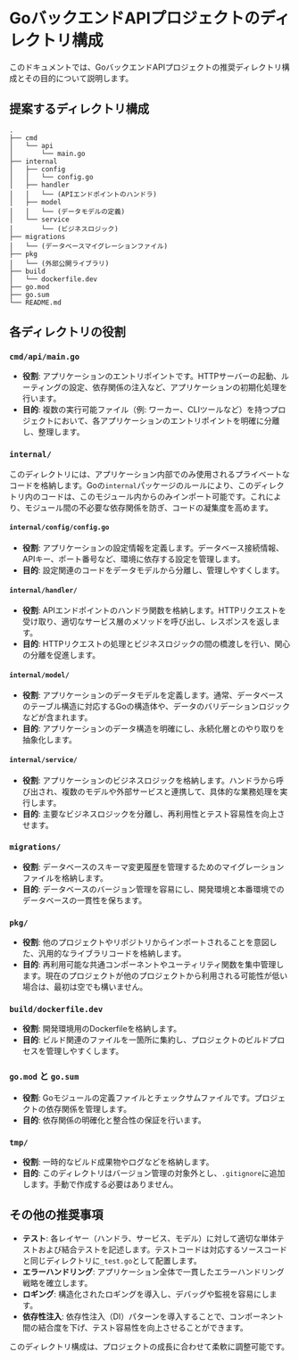# GoバックエンドAPIプロジェクトのディレクトリ構成

このドキュメントでは、GoバックエンドAPIプロジェクトの推奨ディレクトリ構成とその目的について説明します。

## 提案するディレクトリ構成

```
.
├── cmd
│   └── api
│       └── main.go
├── internal
│   ├── config
│   │   └── config.go
│   ├── handler
│   │   └── (APIエンドポイントのハンドラ)
│   ├── model
│   │   └── (データモデルの定義)
│   └── service
│       └── (ビジネスロジック)
├── migrations
│   └── (データベースマイグレーションファイル)
├── pkg
│   └── (外部公開ライブラリ)
├── build
│   └── dockerfile.dev
├── go.mod
├── go.sum
└── README.md
```

## 各ディレクトリの役割

### `cmd/api/main.go`

-   **役割**: アプリケーションのエントリポイントです。HTTPサーバーの起動、ルーティングの設定、依存関係の注入など、アプリケーションの初期化処理を行います。
-   **目的**: 複数の実行可能ファイル（例: ワーカー、CLIツールなど）を持つプロジェクトにおいて、各アプリケーションのエントリポイントを明確に分離し、整理します。

### `internal/`

このディレクトリには、アプリケーション内部でのみ使用されるプライベートなコードを格納します。Goの`internal`パッケージのルールにより、このディレクトリ内のコードは、このモジュール内からのみインポート可能です。これにより、モジュール間の不必要な依存関係を防ぎ、コードの凝集度を高めます。

#### `internal/config/config.go`

-   **役割**: アプリケーションの設定情報を定義します。データベース接続情報、APIキー、ポート番号など、環境に依存する設定を管理します。
-   **目的**: 設定関連のコードをデータモデルから分離し、管理しやすくします。

#### `internal/handler/`

-   **役割**: APIエンドポイントのハンドラ関数を格納します。HTTPリクエストを受け取り、適切なサービス層のメソッドを呼び出し、レスポンスを返します。
-   **目的**: HTTPリクエストの処理とビジネスロジックの間の橋渡しを行い、関心の分離を促進します。

#### `internal/model/`

-   **役割**: アプリケーションのデータモデルを定義します。通常、データベースのテーブル構造に対応するGoの構造体や、データのバリデーションロジックなどが含まれます。
-   **目的**: アプリケーションのデータ構造を明確にし、永続化層とのやり取りを抽象化します。

#### `internal/service/`

-   **役割**: アプリケーションのビジネスロジックを格納します。ハンドラから呼び出され、複数のモデルや外部サービスと連携して、具体的な業務処理を実行します。
-   **目的**: 主要なビジネスロジックを分離し、再利用性とテスト容易性を向上させます。

### `migrations/`

-   **役割**: データベースのスキーマ変更履歴を管理するためのマイグレーションファイルを格納します。
-   **目的**: データベースのバージョン管理を容易にし、開発環境と本番環境でのデータベースの一貫性を保ちます。

### `pkg/`

-   **役割**: 他のプロジェクトやリポジトリからインポートされることを意図した、汎用的なライブラリコードを格納します。
-   **目的**: 再利用可能な共通コンポーネントやユーティリティ関数を集中管理します。現在のプロジェクトが他のプロジェクトから利用される可能性が低い場合は、最初は空でも構いません。

### `build/dockerfile.dev`

-   **役割**: 開発環境用のDockerfileを格納します。
-   **目的**: ビルド関連のファイルを一箇所に集約し、プロジェクトのビルドプロセスを管理しやすくします。

### `go.mod` と `go.sum`

-   **役割**: Goモジュールの定義ファイルとチェックサムファイルです。プロジェクトの依存関係を管理します。
-   **目的**: 依存関係の明確化と整合性の保証を行います。

### `tmp/`

-   **役割**: 一時的なビルド成果物やログなどを格納します。
-   **目的**: このディレクトリはバージョン管理の対象外とし、`.gitignore`に追加します。手動で作成する必要はありません。

## その他の推奨事項

-   **テスト**: 各レイヤー（ハンドラ、サービス、モデル）に対して適切な単体テストおよび結合テストを記述します。テストコードは対応するソースコードと同じディレクトリに`_test.go`として配置します。
-   **エラーハンドリング**: アプリケーション全体で一貫したエラーハンドリング戦略を確立します。
-   **ロギング**: 構造化されたロギングを導入し、デバッグや監視を容易にします。
-   **依存性注入**: 依存性注入（DI）パターンを導入することで、コンポーネント間の結合度を下げ、テスト容易性を向上させることができます。

このディレクトリ構成は、プロジェクトの成長に合わせて柔軟に調整可能です。

